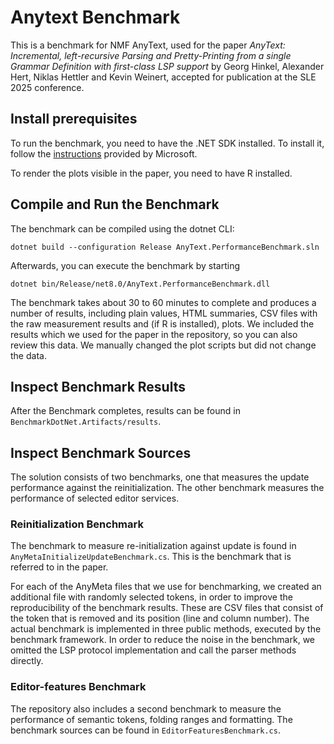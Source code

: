# Anytext Benchmark

This is a benchmark for NMF AnyText, used for the paper *AnyText: Incremental, left-recursive Parsing and Pretty-Printing from a single Grammar Definition with first-class LSP support* by Georg Hinkel, Alexander Hert, Niklas Hettler and Kevin Weinert, 
accepted for publication at the SLE 2025 conference.

## Install prerequisites

To run the benchmark, you need to have the .NET SDK installed. To install it, follow the [instructions](https://github.com/dotnet/core/blob/main/release-notes/9.0/install.md) provided by Microsoft. 

To render the plots visible in the paper, you need to have R installed.

## Compile and Run the Benchmark

The benchmark can be compiled using the dotnet CLI:

```
dotnet build --configuration Release AnyText.PerformanceBenchmark.sln
```

Afterwards, you can execute the benchmark by starting

```
dotnet bin/Release/net8.0/AnyText.PerformanceBenchmark.dll
```

The benchmark takes about 30 to 60 minutes to complete and produces a number of results, including plain values, HTML summaries, CSV files with the raw measurement results and (if R is installed), plots.
We included the results which we used for the paper in the repository, so you can also review this data. We manually changed the plot scripts but did not change the data.

## Inspect Benchmark Results

After the Benchmark completes, results can be found in `BenchmarkDotNet.Artifacts/results`. 

## Inspect Benchmark Sources

The solution consists of two benchmarks, one that measures the update performance against the reinitialization. The other benchmark measures the performance of selected editor services. 

### Reinitialization Benchmark

The benchmark to measure re-initialization against update is found in `AnyMetaInitializeUpdateBenchmark.cs`. This is the benchmark that is referred to in the paper.

For each of the AnyMeta files that we use for benchmarking, we created an additional file with randomly selected tokens, in order to improve the reproducibility of the benchmark results. These are CSV files that consist of the token that is removed and its position (line and column number).
The actual benchmark is implemented in three public methods, executed by the benchmark framework. In order to reduce the noise in the benchmark, we omitted the LSP protocol implementation and call the parser methods directly.

### Editor-features Benchmark

The repository also includes a second benchmark to measure the performance of semantic tokens, folding ranges and formatting. The benchmark sources can be found in `EditorFeaturesBenchmark.cs`.